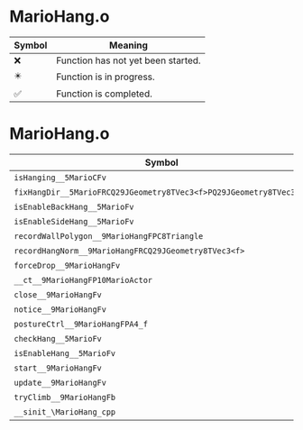 # MarioHang.o
| Symbol | Meaning 
| ------------- | ------------- 
| :x: | Function has not yet been started. 
| :eight_pointed_black_star: | Function is in progress. 
| :white_check_mark: | Function is completed. 


# MarioHang.o
| Symbol | Decompiled? |
| ------------- | ------------- |
| `isHanging__5MarioCFv` | :x: |
| `fixHangDir__5MarioFRCQ29JGeometry8TVec3<f>PQ29JGeometry8TVec3<f>` | :x: |
| `isEnableBackHang__5MarioFv` | :x: |
| `isEnableSideHang__5MarioFv` | :x: |
| `recordWallPolygon__9MarioHangFPC8Triangle` | :x: |
| `recordHangNorm__9MarioHangFRCQ29JGeometry8TVec3<f>` | :x: |
| `forceDrop__9MarioHangFv` | :x: |
| `__ct__9MarioHangFP10MarioActor` | :x: |
| `close__9MarioHangFv` | :x: |
| `notice__9MarioHangFv` | :x: |
| `postureCtrl__9MarioHangFPA4_f` | :x: |
| `checkHang__5MarioFv` | :x: |
| `isEnableHang__5MarioFv` | :x: |
| `start__9MarioHangFv` | :x: |
| `update__9MarioHangFv` | :x: |
| `tryClimb__9MarioHangFb` | :x: |
| `__sinit_\MarioHang_cpp` | :x: |
